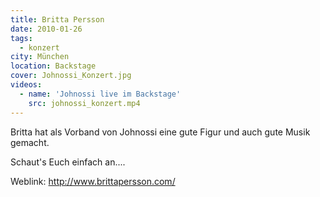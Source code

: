 ```yaml
---
title: Britta Persson
date: 2010-01-26
tags:
  - konzert
city: München
location: Backstage
cover: Johnossi_Konzert.jpg
videos:
  - name: 'Johnossi live im Backstage'
    src: johnossi_konzert.mp4
---
```

Britta hat als Vorband von Johnossi eine gute Figur und auch gute Musik gemacht.

Schaut's Euch einfach an....

Weblink:
http://www.brittapersson.com/